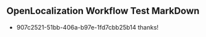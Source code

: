 ## OpenLocalization Workflow Test MarkDown
* 907c2521-51bb-406a-b97e-1fd7cbb25b14 thanks!

<!--HONumber=Jul16_HO4-->



